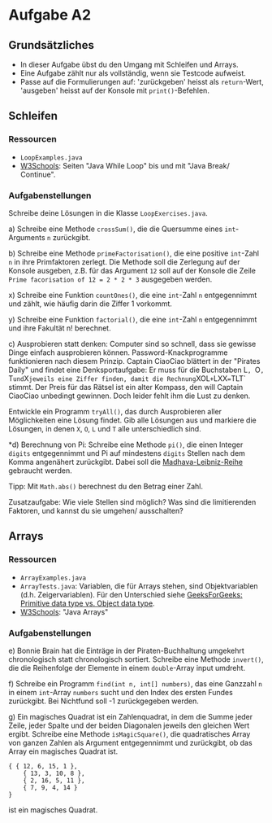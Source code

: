 # Aufgabe A2

## Grundsätzliches
- In dieser Aufgabe übst du den Umgang mit Schleifen und Arrays.
- Eine Aufgabe zählt nur als vollständig, wenn sie Testcode aufweist.
- Passe auf die Formulierungen auf: 'zurückgeben' heisst als `return`-Wert, 'ausgeben' heisst auf der Konsole mit `print()`-Befehlen.

## Schleifen

### Ressourcen

- `LoopExamples.java`
- [W3Schools](https://www.w3schools.com/java): Seiten "Java While Loop" bis und mit "Java Break/ Continue".

### Aufgabenstellungen

Schreibe deine Lösungen in die Klasse `LoopExercises.java`.

a) Schreibe eine Methode `crossSum()`, die die Quersumme eines `int`-Arguments `n` zurückgibt.

b) Schreibe eine Methode `primeFactorisation()`, die eine positive `int`-Zahl `n` in ihre Primfaktoren zerlegt. Die Methode soll die Zerlegung auf der Konsole ausgeben, z.B. für das Argument `12` soll auf der Konsole die Zeile `Prime facorisation of 12 = 2 * 2 * 3` ausgegeben werden.

x) Schreibe eine Funktion `countOnes()`, die eine `int`-Zahl `n` entgegennimmt und zählt, wie häufig darin die Ziffer 1 vorkommt.

y) Schreibe eine Funktion `factorial()`, die eine `int`-Zahl `n` entgegennimmt und ihre Fakultät n! berechnet.

c) Ausprobieren statt denken:
Computer sind so schnell, dass sie gewisse Dinge einfach ausprobieren können. Password-Knackprogramme funktionieren nach diesem Prinzip.
Captain CiaoCiao blättert in der "Pirates Daily" und findet eine Denksportaufgabe: Er muss für die Buchstaben L`, `O`, `T` und `X` jeweils eine Ziffer finden, damit die Rechnung `XOL` + `LXX` = `TLT` stimmt. Der Preis für das Rätsel ist ein alter Kompass, den will Captain CiaoCiao unbedingt gewinnen. Doch leider fehlt ihm die Lust zu denken.

Entwickle ein Programm `tryAll()`, das durch Ausprobieren aller Möglichkeiten eine Lösung findet.
Gib alle Lösungen aus und markiere die Lösungen, in denen `X`, `O`, `L` und `T` alle unterschiedlich sind.

*d) Berechnung von Pi:
Schreibe eine Methode `pi()`, die einen Integer `digits` entgegennimmt und Pi auf mindestens `digits` Stellen nach dem Komma angenähert zurückgibt. Dabei soll die [Madhava-Leibniz-Reihe](https://de.wikipedia.org/wiki/Leibniz-Reihe) gebraucht werden.

Tipp: Mit `Math.abs()` berechnest du den Betrag einer Zahl.

Zusatzaufgabe: Wie viele Stellen sind möglich? Was sind die limitierenden Faktoren, und kannst du sie umgehen/ ausschalten?

## Arrays

### Ressourcen

- `ArrayExamples.java`
- `ArrayTests.java`: Variablen, die für Arrays stehen, sind Objektvariablen (d.h. Zeigervariablen). Für den Unterschied siehe [GeeksForGeeks: Primitive data type vs. Object data type](https://www.geeksforgeeks.org/primitive-data-type-vs-object-data-type-in-java-with-examples/).
- [W3Schools](https://www.w3schools.com/java): "Java Arrays"

### Aufgabenstellungen

e) Bonnie Brain hat die Einträge in der Piraten-Buchhaltung umgekehrt chronologisch statt chronologisch sortiert. 
Schreibe eine Methode `invert()`, die die Reihenfolge der Elemente in einem `double`-Array input umdreht.

f) Schreibe ein Programm `find(int n, int[] numbers)`, das eine Ganzzahl `n` in einem `int`-Array `numbers` sucht und den Index des ersten Fundes zurückgibt. Bei Nichtfund soll -1 zurückgegeben werden.

g) Ein magisches Quadrat ist ein Zahlenquadrat, in dem die Summe jeder Zeile, jeder Spalte und der beiden Diagonalen jeweils den gleichen Wert ergibt. Schreibe eine Methode `isMagicSquare()`, die quadratisches Array von ganzen Zahlen als Argument entgegennimmt und zurückgibt, ob das Array ein magisches Quadrat ist.

```
{ { 12, 6, 15, 1 },
    { 13, 3, 10, 8 },
    { 2, 16, 5, 11 },
    { 7, 9, 4, 14 }
}
```
ist ein magisches Quadrat.
